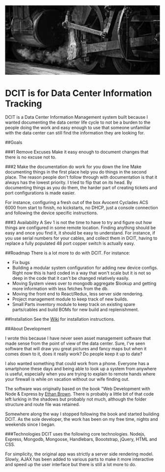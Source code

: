 ![Massive machines, wheels of a steam locomotive](https://raw.githubusercontent.com/HyperSprite/dcit/master/public/img/jumbotron_bg.png)

# DCIT is for Data Center Information Tracking




DCIT is a Data Center Information Management system built because I wanted documenting the data center life cycle to not be a burden to the people doing the work and easy enough to use that someone unfamiliar with the data center can still find the information they are looking for.

##Goals

###1 Remove Excuses
Make it easy enough to document changes that there is no excuse not to.

###2 Make the documentation do work for you down the line
Make documenting things in the first place help you do things in the second place. The reason people don't follow through with documentation is that it always has the lowest priority. I tried to flip that on its head. By documenting things as you do them, the harder part of creating tickets and port configurations is made easier.

For instance, configuring a fresh out of the box Avocent Cyclades ACS 6000 from start to finish, no kickstarts, no DHCP, just a console connection and following the device specific instructions.

###3 Availability
A Sev 1 is not the time to have to try and figure out how things are configured in some remote location. Finding anything should be easy and once you find it, it should be easy to understand. For instance, if you use serial numbers for your cables, and collect them in DCIT, having to replace a fully populated 48 port copper switch is actually easy.

##Roadmap
There is a lot more to do with DCIT. For instance:

 - Fix bugs
 - Building a modular system configuration for adding new device configs. Right now this is hard coded in a way that won't scale but it is not so deep in the code that it can't be changed relatively easily.
 -  Moving System views over to mongodb aggregate $lookup and getting more information with less fetches from the db.
 - Moving the front end to React/Redux, less server side rendering.
 - Project management module to keep track of new builds.
 - Small Parts inventory module to keep track on existing spare parts/cables and build BOMs for new build and replenishment.

##Installation
See the [Wiki](https://github.com/HyperSprite/dcit/wiki) for installation instructions.

##About Development

I wrote this because I have never seen asset management software that made sense from the point of view of the data center. Sure, I've seen software that will draw you great pictures and fancy maps but when it comes down to it, does it really work? Do people keep it up to date?

I also wanted something that could work from a phone. Everyone has a smartphone these days and being able to look up a system from anywhere is useful, especially when you are trying to explain to remote hands where your firewall is while on vacation without our wife finding out.

The software was originally based on the book "Web Development with Node & Express by [Ethan Brown](https://github.com/EthanRBrown/web-development-with-node-and-express). There is probably a little bit of that code left lurking in the shadows but probably not much, although the folder structure and route file was retained.

Somewhere along the way I stopped following the book and started building DCIT. As the sole developer, the work has been on my free time, nights and weekends since I began.

###Technologies
DCIT uses the following core technologies. Nodejs, Express, Mongodb, Mongoose, Handlebars, Boootstrap, jQuery, HTML and CSS.

For simplicity, the original app was strictly a server side rendering model. Slowly, AJAX has been added to various parts to make it more interactive and speed up the user interface but there is still a lot more to do.

